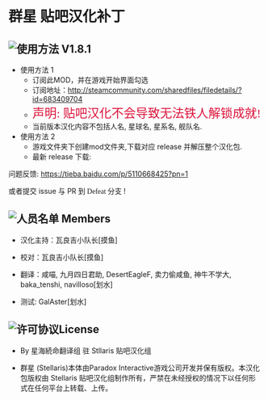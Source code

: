 # 群星 贴吧汉化补丁

## ![使用方法](http://image.flaticon.com/icons/png/32/109/109697.png) V1.8.1

* 使用方法 1
    * 订阅此MOD，并在游戏开始界面勾选
    * 订阅地址：http://steamcommunity.com/sharedfiles/filedetails/?id=683409704
    * <font color=#DC143C size=5 face="楷体">声明: 贴吧汉化不会导致无法铁人解锁成就!</font>
    * 当前版本汉化内容不包括人名, 星球名, 星系名, 舰队名.
* 使用方法 2
    * 游戏文件夹下创建mod文件夹,下载对应 release 并解压整个汉化包.
    * 最新 release 下载:

问题反馈: https://tieba.baidu.com/p/5110668425?pn=1

或者提交 issue 与 PR 到<font face="黑体"> Defeat 分支 </font>!

## ![人员名单](http://image.flaticon.com/icons/png/32/109/109718.png) Members

* 汉化主持：瓦良吉小队长[摸鱼]

* 校对：瓦良吉小队长[摸鱼]

* 翻译：咸喵, 九月四日君助, DesertEagleF, 卖力偷咸鱼, 神牛不学大, baka_tenshi, navilloso[划水]

* 测试: GalAster[划水]

## ![许可协议](http://image.flaticon.com/icons/png/32/109/109689.png)License

* By 星海続命翻译组 驻 Stllaris 贴吧汉化组

* 群星 (Stellaris)本体由Paradox Interactive游戏公司开发并保有版权。本汉化包版权由 Stellaris 贴吧汉化组制作所有，严禁在未经授权的情况下以任何形式在任何平台上转载、上传。